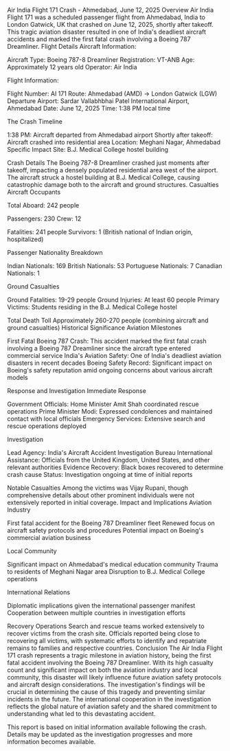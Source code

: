 Air India Flight 171 Crash - Ahmedabad, June 12, 2025
Overview
Air India Flight 171 was a scheduled passenger flight from Ahmedabad, India to London Gatwick, UK that crashed on June 12, 2025, shortly after takeoff. This tragic aviation disaster resulted in one of India's deadliest aircraft accidents and marked the first fatal crash involving a Boeing 787 Dreamliner.
Flight Details
Aircraft Information:

Aircraft Type: Boeing 787-8 Dreamliner
Registration: VT-ANB
Age: Approximately 12 years old
Operator: Air India

Flight Information:

Flight Number: AI 171
Route: Ahmedabad (AMD) → London Gatwick (LGW)
Departure Airport: Sardar Vallabhbhai Patel International Airport, Ahmedabad
Date: June 12, 2025
Time: 1:38 PM local time

The Crash
Timeline

1:38 PM: Aircraft departed from Ahmedabad airport
Shortly after takeoff: Aircraft crashed into residential area
Location: Meghani Nagar, Ahmedabad
Specific Impact Site: B.J. Medical College hostel building

Crash Details
The Boeing 787-8 Dreamliner crashed just moments after takeoff, impacting a densely populated residential area west of the airport. The aircraft struck a hostel building at B.J. Medical College, causing catastrophic damage both to the aircraft and ground structures.
Casualties
Aircraft Occupants

Total Aboard: 242 people

Passengers: 230
Crew: 12


Fatalities: 241 people
Survivors: 1 (British national of Indian origin, hospitalized)

Passenger Nationality Breakdown

Indian Nationals: 169
British Nationals: 53
Portuguese Nationals: 7
Canadian Nationals: 1

Ground Casualties

Ground Fatalities: 19-29 people
Ground Injuries: At least 60 people
Primary Victims: Students residing in the B.J. Medical College hostel

Total Death Toll
Approximately 260-270 people (combining aircraft and ground casualties)
Historical Significance
Aviation Milestones

First Fatal Boeing 787 Crash: This accident marked the first fatal crash involving a Boeing 787 Dreamliner since the aircraft type entered commercial service
India's Aviation Safety: One of India's deadliest aviation disasters in recent decades
Boeing Safety Record: Significant impact on Boeing's safety reputation amid ongoing concerns about various aircraft models

Response and Investigation
Immediate Response

Government Officials: Home Minister Amit Shah coordinated rescue operations
Prime Minister Modi: Expressed condolences and maintained contact with local officials
Emergency Services: Extensive search and rescue operations deployed

Investigation

Lead Agency: India's Aircraft Accident Investigation Bureau
International Assistance: Officials from the United Kingdom, United States, and other relevant authorities
Evidence Recovery: Black boxes recovered to determine crash cause
Status: Investigation ongoing at time of initial reports

Notable Casualties
Among the victims was Vijay Rupani, though comprehensive details about other prominent individuals were not extensively reported in initial coverage.
Impact and Implications
Aviation Industry

First fatal accident for the Boeing 787 Dreamliner fleet
Renewed focus on aircraft safety protocols and procedures
Potential impact on Boeing's commercial aviation business

Local Community

Significant impact on Ahmedabad's medical education community
Trauma to residents of Meghani Nagar area
Disruption to B.J. Medical College operations

International Relations

Diplomatic implications given the international passenger manifest
Cooperation between multiple countries in investigation efforts

Recovery Operations
Search and rescue teams worked extensively to recover victims from the crash site. Officials reported being close to recovering all victims, with systematic efforts to identify and repatriate remains to families and respective countries.
Conclusion
The Air India Flight 171 crash represents a tragic milestone in aviation history, being the first fatal accident involving the Boeing 787 Dreamliner. With its high casualty count and significant impact on both the aviation industry and local community, this disaster will likely influence future aviation safety protocols and aircraft design considerations.
The investigation's findings will be crucial in determining the cause of this tragedy and preventing similar incidents in the future. The international cooperation in the investigation reflects the global nature of aviation safety and the shared commitment to understanding what led to this devastating accident.

This report is based on initial information available following the crash. Details may be updated as the investigation progresses and more information becomes available.
